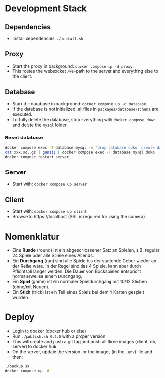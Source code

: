 # Development Stack

## Dependencies

- Install dependencies: `./install.sh`

## Proxy

- Start the proxy in background: `docker compose up -d proxy`.
- This routes the websocket `/ws`-path to the server and everything else to the client.

## Database

- Start the database in background: `docker compose up -d database`.
- If the database is not initialized, all files in `packages/database/schema` are executed.
- To fully delete the database, stop everything with `docker compose down` and delete the `mysql` folder.

### Reset database

```bash
docker compose exec -T database mysql -e "drop database doko; create database doko;"
cat xxx.sql.gz | gunzip | docker compose exec -T database mysql doko
docker compose restart server
```

## Server

- Start with: `docker compose up server`

## Client

- Start with: `docker compose up client`
- Browse to https://localhost (SSL is required for using the camera)

# Nomenklatur

- Eine **Runde** (round) ist ein abgeschlossener Satz an Spielen, z.B. regulär 24 Spiele oder alle Spiele eines Abends.
- Ein **Durchgang** (run) sind alle Spiele bis der startende Geber wieder an der Reihe wäre. In der Regel sind das 4
  Spiele, kann aber durch Pflichtsoli länger werden. Die Dauer von Bockspielen entspricht normalerweilse einem
  Durchgang.
- Ein **Spiel** (game) ist ein normaler Spieldurchgang mit 10/12 Stichen (ohne/mit Neuen).
- Ein **Stich** (trick) ist ein Teil eines Spiels bei dem 4 Karten gespielt wurden.

# Deploy

- Login to docker (docker hub or else)
- Run `./publish.sh 0.0.0` with a proper version
- This will create and push a git tag and push all three images (client, db, server) to docker hub
- On the server, update the version for the images (in the `.env`) file and then:

```bash
./backup.sh
docker compose up -d
```
